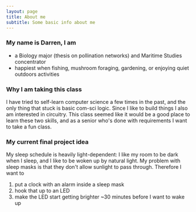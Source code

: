 ```yaml
---
layout: page
title: About me
subtitle: Some basic info about me
---
```


### My name is Darren, I am

- a Biology major (thesis on pollination networks) and Maritime Studies concentrator
- happiest when fishing, mushroom foraging, gardening, or enjoying quiet outdoors activities

### Why I am taking this class
I have tried to self-learn computer science a few times in the past, and the only thing that stuck is basic com-sci logic. Since I like to build things I also am interested in circuitry. This class seemed like it would be a good place to learn these two skills, and as a senior who's done with requirements I want to take a fun class.

### My current final project idea
My sleep schedule is heavily light-dependent: I like my room to be dark when I sleep, and I like to be woken up by natural light. My problem with sleep masks is that they don't allow sunlight to pass through. Therefore I want to 
1. put a clock with an alarm inside a sleep mask
2. hook that up to an LED
3. make the LED start getting brighter ~30 minutes before I want to wake up
